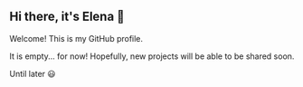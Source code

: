 ## Hi there, it's Elena 👋


Welcome! This is my GitHub profile.

It is empty... for now! Hopefully, new projects will be able to be shared soon.

Until later 😃
<!--
**elena-buivyte/elena-buivyte** is a ✨ _special_ ✨ repository because its `README.md` (this file) appears on your GitHub profile.

Here are some ideas to get you started:

### 🔭 I’m currently working on some data analytics projects
### 🌱 I’m currently learning... Python!
